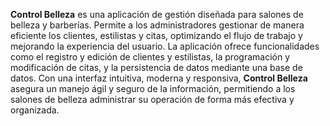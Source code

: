 **Control Belleza** es una aplicación de gestión diseñada para salones de belleza y barberías. Permite a los administradores gestionar de manera eficiente los clientes, estilistas y citas, optimizando el flujo de trabajo y mejorando la experiencia del usuario. La aplicación ofrece funcionalidades como el registro y edición de clientes y estilistas, la programación y modificación de citas, y la persistencia de datos mediante una base de datos. Con una interfaz intuitiva, moderna y responsiva, **Control Belleza** asegura un manejo ágil y seguro de la información, permitiendo a los salones de belleza administrar su operación de forma más efectiva y organizada.
